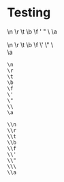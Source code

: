 # Testing

\n
\r
\t
\b
\f
\'
\"
\\
\a

\\n
\\r
\\t
\\b
\\f
\\'
\\"
\\\
\\a

```
\n
\r
\t
\b
\f
\'
\"
\\
\a

\\n
\\r
\\t
\\b
\\f
\\'
\\"
\\\
\\a
```
